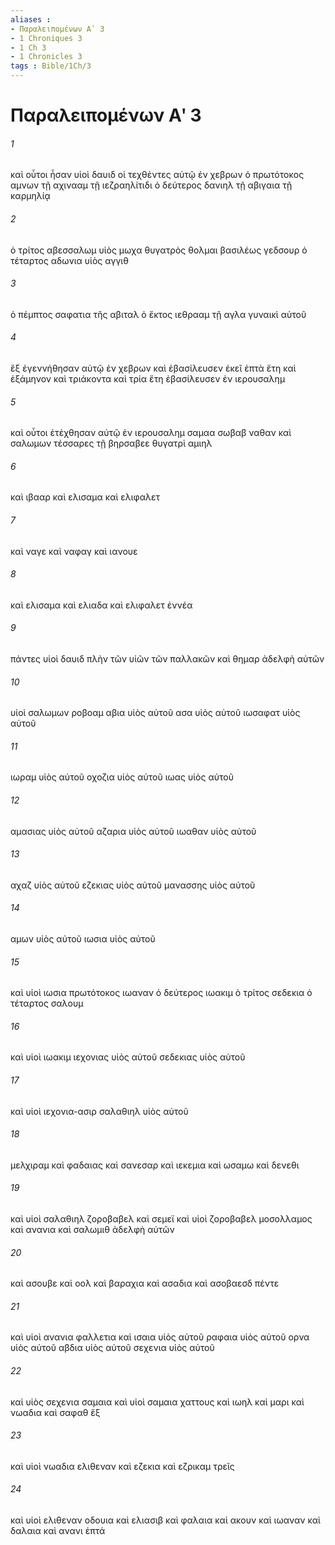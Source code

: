 ```yaml
---
aliases : 
- Παραλειπομένων Αʹ 3
- 1 Chroniques 3
- 1 Ch 3
- 1 Chronicles 3
tags : Bible/1Ch/3
---
```


# Παραλειπομένων Αʹ 3

###### 1
καὶ οὗτοι ἦσαν υἱοὶ δαυιδ οἱ τεχθέντες αὐτῷ ἐν χεβρων ὁ πρωτότοκος αμνων τῇ αχινααμ τῇ ιεζραηλίτιδι ὁ δεύτερος δανιηλ τῇ αβιγαια τῇ καρμηλίᾳ
###### 2
ὁ τρίτος αβεσσαλωμ υἱὸς μωχα θυγατρὸς θολμαι βασιλέως γεδσουρ ὁ τέταρτος αδωνια υἱὸς αγγιθ
###### 3
ὁ πέμπτος σαφατια τῆς αβιταλ ὁ ἕκτος ιεθρααμ τῇ αγλα γυναικὶ αὐτοῦ
###### 4
ἓξ ἐγεννήθησαν αὐτῷ ἐν χεβρων καὶ ἐβασίλευσεν ἐκεῖ ἑπτὰ ἔτη καὶ ἑξάμηνον καὶ τριάκοντα καὶ τρία ἔτη ἐβασίλευσεν ἐν ιερουσαλημ
###### 5
καὶ οὗτοι ἐτέχθησαν αὐτῷ ἐν ιερουσαλημ σαμαα σωβαβ ναθαν καὶ σαλωμων τέσσαρες τῇ βηρσαβεε θυγατρὶ αμιηλ
###### 6
καὶ ιβααρ καὶ ελισαμα καὶ ελιφαλετ
###### 7
καὶ ναγε καὶ ναφαγ καὶ ιανουε
###### 8
καὶ ελισαμα καὶ ελιαδα καὶ ελιφαλετ ἐννέα
###### 9
πάντες υἱοὶ δαυιδ πλὴν τῶν υἱῶν τῶν παλλακῶν καὶ θημαρ ἀδελφὴ αὐτῶν
###### 10
υἱοὶ σαλωμων ροβοαμ αβια υἱὸς αὐτοῦ ασα υἱὸς αὐτοῦ ιωσαφατ υἱὸς αὐτοῦ
###### 11
ιωραμ υἱὸς αὐτοῦ οχοζια υἱὸς αὐτοῦ ιωας υἱὸς αὐτοῦ
###### 12
αμασιας υἱὸς αὐτοῦ αζαρια υἱὸς αὐτοῦ ιωαθαν υἱὸς αὐτοῦ
###### 13
αχαζ υἱὸς αὐτοῦ εζεκιας υἱὸς αὐτοῦ μανασσης υἱὸς αὐτοῦ
###### 14
αμων υἱὸς αὐτοῦ ιωσια υἱὸς αὐτοῦ
###### 15
καὶ υἱοὶ ιωσια πρωτότοκος ιωαναν ὁ δεύτερος ιωακιμ ὁ τρίτος σεδεκια ὁ τέταρτος σαλουμ
###### 16
καὶ υἱοὶ ιωακιμ ιεχονιας υἱὸς αὐτοῦ σεδεκιας υἱὸς αὐτοῦ
###### 17
καὶ υἱοὶ ιεχονια-ασιρ σαλαθιηλ υἱὸς αὐτοῦ
###### 18
μελχιραμ καὶ φαδαιας καὶ σανεσαρ καὶ ιεκεμια καὶ ωσαμω καὶ δενεθι
###### 19
καὶ υἱοὶ σαλαθιηλ ζοροβαβελ καὶ σεμεϊ καὶ υἱοὶ ζοροβαβελ μοσολλαμος καὶ ανανια καὶ σαλωμιθ ἀδελφὴ αὐτῶν
###### 20
καὶ ασουβε καὶ οολ καὶ βαραχια καὶ ασαδια καὶ ασοβαεσδ πέντε
###### 21
καὶ υἱοὶ ανανια φαλλετια καὶ ισαια υἱὸς αὐτοῦ ραφαια υἱὸς αὐτοῦ ορνα υἱὸς αὐτοῦ αβδια υἱὸς αὐτοῦ σεχενια υἱὸς αὐτοῦ
###### 22
καὶ υἱὸς σεχενια σαμαια καὶ υἱοὶ σαμαια χαττους καὶ ιωηλ καὶ μαρι καὶ νωαδια καὶ σαφαθ ἕξ
###### 23
καὶ υἱοὶ νωαδια ελιθεναν καὶ εζεκια καὶ εζρικαμ τρεῖς
###### 24
καὶ υἱοὶ ελιθεναν οδουια καὶ ελιασιβ καὶ φαλαια καὶ ακουν καὶ ιωαναν καὶ δαλαια καὶ ανανι ἑπτά
